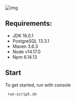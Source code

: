 ![img](https://i.imgur.com/SpygtBl.png)

## Requirements:
 - JDK 16.0.1
 - PostgreSQL 13.3.1
 - Maven 3.6.3
 - Node v14.17.0
 - Npm 6.14.13

## Start
To get started, run with console
```sh
 run-script.sh
```
